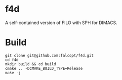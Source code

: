 # f4d

A self-contained version of FILO with SPH for DIMACS.

# Build
```
git clone git@github.com:falcopt/f4d.git
cd f4d
mkdir build && cd build
cmake .. -DCMAKE_BUILD_TYPE=Release
make -j
```
